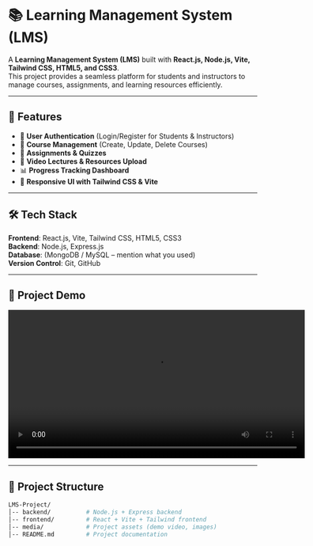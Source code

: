 # 📚 Learning Management System (LMS)

A **Learning Management System (LMS)** built with **React.js, Node.js, Vite, Tailwind CSS, HTML5, and CSS3**.  
This project provides a seamless platform for students and instructors to manage courses, assignments, and learning resources efficiently.

---

## 🚀 Features

- 🔐 **User Authentication** (Login/Register for Students & Instructors)  
- 📖 **Course Management** (Create, Update, Delete Courses)  
- 📝 **Assignments & Quizzes**  
- 🎥 **Video Lectures & Resources Upload**  
- 📊 **Progress Tracking Dashboard**  
- 🎨 **Responsive UI with Tailwind CSS & Vite**  

---

## 🛠️ Tech Stack

**Frontend**: React.js, Vite, Tailwind CSS, HTML5, CSS3  
**Backend**: Node.js, Express.js  
**Database**: (MongoDB / MySQL – mention what you used)  
**Version Control**: Git, GitHub  

---

## 🎥 Project Demo

<video src="media/demo.mp4" controls width="600"></video>

---

## 📂 Project Structure

```bash
LMS-Project/
│-- backend/          # Node.js + Express backend
│-- frontend/         # React + Vite + Tailwind frontend
│-- media/            # Project assets (demo video, images)
│-- README.md         # Project documentation
